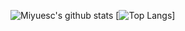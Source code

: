 ![Miyuesc's github stats](https://github-readme-stats.vercel.app/api?username=miyuesc&show_icons=true&theme=radical) [![Top Langs](https://github-readme-stats.vercel.app/api/top-langs/?username=miyuesc&theme=radical)]
